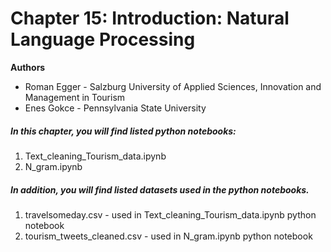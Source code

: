 # Chapter 15: Introduction: Natural Language Processing
**Authors**
* Roman Egger - Salzburg University of Applied Sciences, Innovation and Management in Tourism
* Enes Gokce - Pennsylvania State University

##### In this chapter, you will find listed python notebooks: 
1) Text_cleaning_Tourism_data.ipynb
2) N_gram.ipynb

##### In addition, you will find listed datasets used in the python notebooks.
1) travelsomeday.csv - used in Text_cleaning_Tourism_data.ipynb python notebook
2) tourism_tweets_cleaned.csv - used in N_gram.ipynb python notebook


